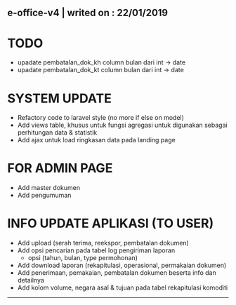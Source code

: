 ## e-office-v4 | writed on : 22/01/2019

# TODO

* upadate pembatalan_dok_kh column bulan dari int -> date
* upadate pembatalan_dok_kt column bulan dari int -> date

# SYSTEM UPDATE

* Refactory code to laravel style (no more if else on model)
* Add views table, khusus untuk fungsi agregasi untuk digunakan sebagai perhitungan data & statistik
* Add ajax untuk load ringkasan data pada landing page

# FOR ADMIN PAGE

* Add master dokumen
* Add pengumuman

# INFO UPDATE APLIKASI (TO USER)

* Add upload (serah terima, reekspor, pembatalan dokumen)
* Add opsi pencarian pada tabel log pengiriman laporan
  + opsi (tahun, bulan, type permohonan)
* Add download laporan (rekapitulasi, operasional, permakaian dokumen)
* Add penerimaan, pemakaian, pembatalan dokumen beserta info dan detailnya
* Add kolom volume, negara asal & tujuan pada tabel rekapitulasi komoditi

----------------------------------------------------------------------------------------------------------